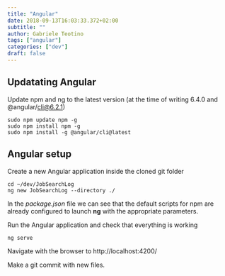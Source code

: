 ```yaml
---
title: "Angular"
date: 2018-09-13T16:03:33.372+02:00
subtitle: ""
author: Gabriele Teotino
tags: ["angular"]
categories: ["dev"]
draft: false
---
```


<!--more-->

## Updatating Angular

Update npm and ng to the latest version (at the time of writing 6.4.0 and @angular/cli@6.2.1)

```shell
sudo npm update npm -g
sudo npm install npm -g
sudo npm install -g @angular/cli@latest
```

## Angular setup
Create a new Angular application inside the cloned git folder

```shell
cd ~/dev/JobSearchLog
ng new JobSearchLog --directory ./
```

In the *package.json* file we can see that the default scripts for npm are already configured to launch **ng** with the appropriate parameters.

Run the Angular application and check that everything is working

```shell
ng serve
```

Navigate with the browser to http://localhost:4200/

Make a git commit with new files.
